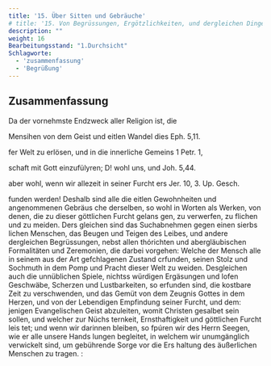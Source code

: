 ```yaml
---
title: '15. Über Sitten und Gebräuche'
# title: '15. Von Begrüssungen, Ergötzlichkeiten, und dergleichen Dingen.'
description: ""
weight: 16
Bearbeitungsstand: "1.Durchsicht"
Schlagworte:
  - 'zusammenfassung'
  - 'Begrüßung'
---
```



Zusammenfassung
---------------

Da der vornehmste Endzweck aller Religion ist, die

Mensihen von dem Geist und eitlen Wandel dies Eph. 5,11.

fer Welt zu erlösen, und in die innerliche Gemeins 1 Petr. 1,

schaft mit Gott einzufülyren; D! wohl uns, und Joh. 5,44.

aber wohl, wenn wir allezeit in seiner Furcht ers Jer. 10, 3. Up. Gesch.

funden werden! Deshalb sind alle die eitlen Gewohnheiten und angenommenen Gebräus che derselben, so wohl in Worten als Werken, von denen, die zu dieser göttlichen Furcht gelans gen, zu verwerfen, zu flichen und zu meiden. Ders gleichen sind das Suchabnehmen gegen einen sierbs lichen Menschen, das Beugen und Teigen des Leibes, und andere dergleichen Begrüssungen, nebst allen thórichten und abergläubischen Formalitäten und Zeremonien, die darbei vorgehen: Welche der Mensch alle in seinem aus der Art gefchlagenen Zustand crfunden, seinen Stolz und Sochmuth in dem Pomp und Pracht dieser Welt zu weiden. Desgleichen auch die unnüblichen Spiele, nichtss würdigen Ergäsungen und lofen Geschwäbe, Scherzen und Lustbarkeiten, so erfunden sind, die kostbare Zeit zu verschwenden, und das Gemüt von dem Zeugnis Gottes in dem Herzen, und von der Lebendigen Empfindung seiner Furcht, und dem: jenigen Evangelischen Geist abzuleiten, womit Christen gesalbet sein sollen, und welcher zur Nüchs ternkeit, Ernsthaftigkeit und göttlichen Furcht leis tet; und wenn wir darinnen bleiben, so fpúren wir des Herrn Seegen, wie er alle unsere Hands lungen begleitet, in welchem wir unumgänglich verwickelt sind, um gebührende Sorge vor die Ers haltung des äußerlichen Menschen zu tragen. :

